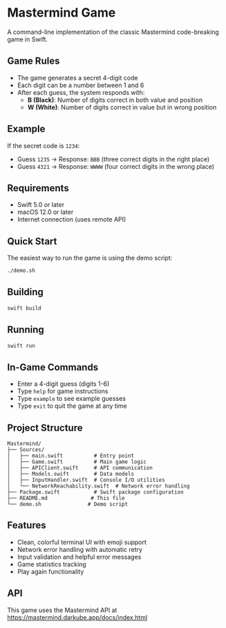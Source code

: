 # Mastermind Game

A command-line implementation of the classic Mastermind code-breaking game in Swift.

## Game Rules

- The game generates a secret 4-digit code
- Each digit can be a number between 1 and 6
- After each guess, the system responds with:
  - **B (Black)**: Number of digits correct in both value and position
  - **W (White)**: Number of digits correct in value but in wrong position

## Example

If the secret code is `1234`:
- Guess `1235` → Response: `BBB` (three correct digits in the right place)
- Guess `4321` → Response: `WWWW` (four correct digits in the wrong place)

## Requirements

- Swift 5.0 or later
- macOS 12.0 or later
- Internet connection (uses remote API)

## Quick Start

The easiest way to run the game is using the demo script:

```bash
./demo.sh
```

## Building

```bash
swift build
```

## Running

```bash
swift run
```

## In-Game Commands

- Enter a 4-digit guess (digits 1-6)
- Type `help` for game instructions
- Type `example` to see example guesses
- Type `exit` to quit the game at any time

## Project Structure

```
Mastermind/
├── Sources/
│   ├── main.swift          # Entry point
│   ├── Game.swift          # Main game logic
│   ├── APIClient.swift     # API communication
│   ├── Models.swift        # Data models
│   ├── InputHandler.swift  # Console I/O utilities
│   └── NetworkReachability.swift  # Network error handling
├── Package.swift           # Swift package configuration
├── README.md              # This file
└── demo.sh               # Demo script
```

## Features

- Clean, colorful terminal UI with emoji support
- Network error handling with automatic retry
- Input validation and helpful error messages
- Game statistics tracking
- Play again functionality

## API

This game uses the Mastermind API at https://mastermind.darkube.app/docs/index.html 